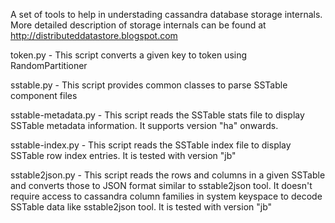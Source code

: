 
A set of tools to help in understading cassandra database storage internals. More detailed description of storage internals can be found at http://distributeddatastore.blogspot.com

token.py - This script converts a given key to token using RandomPartitioner

sstable.py - This script provides common classes to parse SSTable component files

sstable-metadata.py - This script reads the SSTable stats file to display SSTable metadata information. It supports version "ha" onwards. 

sstable-index.py - This script reads the SSTable index file to display SSTable row index entries. It is tested with version "jb" 

sstable2json.py - This script reads the rows and columns in a given SSTable and converts those to JSON format similar to sstable2json tool. It doesn't require access to cassandra column families in system keyspace to decode SSTable data like sstable2json tool. It is tested with version "jb"
